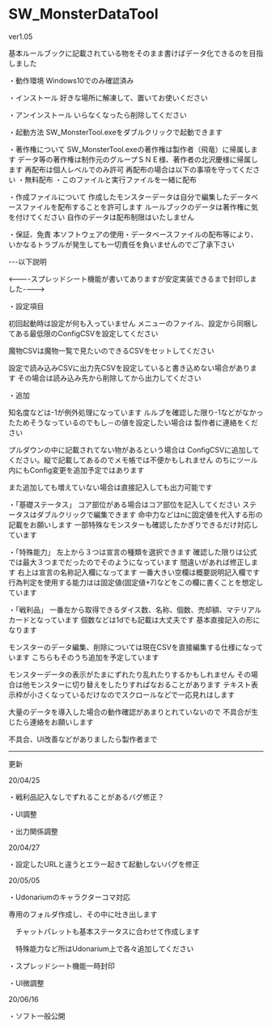 # SW_MonsterDataTool

ver1.05


基本ルールブックに記載されている物をそのまま書けばデータ化できるのを目指しました

・動作環境
Windows10でのみ確認済み

・インストール
好きな場所に解凍して、置いてお使いください

・アンインストール
いらなくなったら削除してください

・起動方法
SW_MonsterTool.exeをダブルクリックで起動できます

・著作権について
SW_MonsterTool.exeの著作権は製作者（飛竜）に帰属します
データ等の著作権は制作元のグループＳＮＥ様、著作者の北沢慶様に帰属します
再配布は個人レベルでのみ許可
再配布の場合は以下の事項を守ってください
・無料配布
・このファイルと実行ファイルを一緒に配布

・作成ファイルについて
作成したモンスターデータは自分で編集したデータベースファイルを配布することを許可します
ルールブックのデータは著作権に気を付けてください
自作のデータは配布制限はいたしません

・保証、免責
本ソフトウェアの使用・データベースファイルの配布等により、いかなるトラブルが発生しても一切責任を負いませんのでご了承下さい


---以下説明

<----スプレッドシート機能が書いてありますが安定実装できるまで封印しました---->


・設定項目

初回起動時は設定が何も入っていません
メニューのファイル、設定から同梱してある最低限のConfigCSVを設定してください

魔物CSVは魔物一覧で見たいのできるCSVをセットしてください

設定で読み込みCSVに出力先CSVを設定していると書き込めない場合があります
その場合は読み込み先から削除してから出力してください

・追加

知名度などは-1が例外処理になっています
ルルブを確認した限り-1などがなかったためそうなっているのでもし－の値を設定したい場合は
製作者に連絡をください

プルダウンの中に記載されてない物があるという場合は
ConfigCSVに追加してください。縦で記載してあるのでメモ帳では不便かもしれません
のちにツール内にもConfig変更を追加予定ではあります

また追加しても増えていない場合は直接記入しても出力可能です


・「基礎ステータス」
コア部位がある場合はコア部位を記入してください
ステータスはダブルクリックで編集できます
命中力などはnに固定値を代入する形の記載をお願いします
一部特殊なモンスターも確認したかぎりできるだけ対応しています

・「特殊能力」
左上から３つは宣言の種類を選択できます
確認した限りは公式では最大３つまでだったのでそのようになっています
間違いがあれば修正します
右上は宣言の名称記入欄になってます
一番大きい空欄は概要説明記入欄です
行為判定を使用する能力はは固定値(固定値+7)などをこの欄に書くことを想定しています

・「戦利品」
一番左から取得できるダイス数、名称、個数、売却額、マテリアルカードとなっています
個数などは1dでも記載は大丈夫です
基本直接記入の形になります


モンスターのデータ編集、削除については現在CSVを直接編集する仕様になっています
こちらもそのうち追加を予定しています

モンスターデータの表示がたまにずれたり乱れたりするかもしれません
その場合は他モンスターに切り替えをしたりすればなおることがあります
テキスト表示枠が小さくなっているだけなのでスクロールなどで一応見れはします

大量のデータを導入した場合の動作確認があまりとれていないので
不具合が生じたら連絡をお願いします

不具合、UI改善などがありましたら製作者まで


--------------------------
更新

20/04/25

・戦利品記入なしでずれることがあるバグ修正？

・UI調整

・出力関係調整

20/04/27

・設定したURLと違うとエラー起きて起動しないバグを修正

20/05/05

・Udonariumのキャラクターコマ対応

  専用のフォルダ作成し、その中に吐き出します
  
　チャットパレットも基本ステータスに合わせて作成します
 
　特殊能力など所はUdonarium上で各々追加してください
 
・スプレッドシート機能一時封印

・UI微調整

20/06/16

・ソフト一般公開
